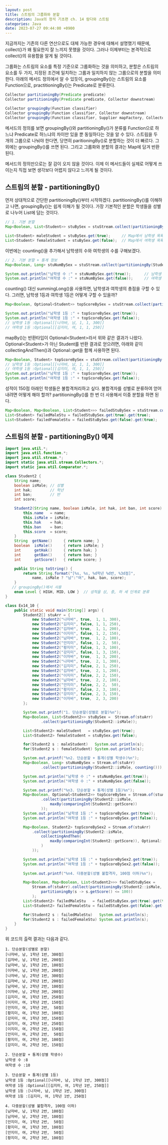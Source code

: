 ```yaml
---
layout: post
title: 스트림의 그룹화와 분할
description: Java의 정석 기초편 ch. 14 람다와 스트림
categories: Java
date: 2023-07-27 09:44:00 +0900
---
```

지금까지는 기존의 다른 연산으로도 대체 가능한 경우에 대해서 설명했기 때문에, collect()가 왜 필요한지 잘 느끼지 못했을 것이다. 그러나 이제부터는 본격적으로 collect()의 유용함을 알게 될 것이다.

그룹화는 스트림의 요소를 특정 기준으로 그룹화하는 것을 의미하고, 분할은 스트림의 요소를 두 가지, 지정된 조건에 일치하는 그룹과 일치하지 않는 그룹으로의 분할을 의미한다. 아래의 메서드 정의에서 알 수 있듯이, groupingBy()는 스트림의 요소를 Function으로, practitioningBy()는 Predicate로 분류한다.

```java
Collector partitioningBy(Predicate predicate)
Collector partitioningBy(Predicate predicate, Collector downstream)

Collector groupingBy(Function classifier)
Collector groupingBy(Function classifier, Collector downstream)
Collector groupingBy(Function classifier, Supplier mapFactory, Collector downstream)
```

메서드의 정의를 보면 groupingBy()와 partitioningBy()가 분류를 Function으로 하느냐 Predicate로 하느냐의 차이만 있을 뿐 동일하다는 것을 알 수 있다. 스트림을 두 개의 그룹으로 나눠야 한다면, 당연히 paritioningBy()로 분할하는 것이 더 빠르다. 그 외에는 groupingBy()를 쓰면 된다. 그리고 그룹화와 분할의 결과는 Map에 담겨 반환된다.

메서드의 정의만으로는 잘 감이 오지 않을 것이다. 이제 이 메서드들이 실제로 어떻게 쓰이는지 직접 보면 생각보다 어렵지 않다고 느끼게 될 것이다.


## 스트림의 분할 - partitioningBy()

먼저 상대적으로 간단한 partitioningBy()부터 시작하겠다. partitioningBy()를 이해하고 나면, groupingBy()는 쉽게 이해가 될 것이다. 가장 기본적인 분할은 학생들을 성별로 나누어 List에 담는 것이다.

```java
// 1. 기본 분할
Map<Boolean, List<Student>> stuBySex = stuStream.collect(partitioningBy(Student::isMale));      // 학생들을 성별로 분할

List<Student> maleStudent = stuBySex.get(true);     // Map에서 남학생 목록을 얻는다.
List<Student> femaleStudent = stuBySex.get(false);  // Map에서 여학생 목록을 얻는다.
```

이번에는 counting()을 추가해서 남학생의 수와 여학생의 수를 구해보겠다.

```java
// 2. 기본 분할 + 통계 정보
Map<Boolean, Long> stuNumBySex = stuStream.collect(partitioningBy(Student::isMale, counting()));

System.out.println("남학생 수 :" + stuNumBySex.get(true));      // 남학생 수 : 8
System.out.println("여학생 수 :" + stuNumBySex.get(false));     // 여학생 수 : 10
```

counting() 대신 summingLong()을 사용하면, 남학생과 여학생의 총점을 구할 수 있다. 그러면, 남학생 1등과 여학생 1등은 어떻게 구할 수 있을까?

```java
Map<Boolean, Optional<Student>> topScoreBySex = stuStream.collect(partitioningBy(Student::isMale, maxBy(comparingInt(Student::getScore))));

System.out.println("남학생 1등 :" + topScoreBySex.get(true));
System.out.println("여학생 1등 :" + topScoreBySex.get(false));
// 남학생 1등 :Optional[[나자바, 남, 1, 1, 300]]
// 여학생 1등 :Optional[[김지미, 여, 1, 1, 250]]
```

mapBy()는 반환타입이 Optional&#60;Student&#62;라서 위와 같은 결과가 나왔다. Optional&#60;Student&#62;가 아닌 Student를 반환 결과로 얻으려면, 아래와 같이 collectingAndThen()과 Optional::get을 함께 사용하면 된다.

```java
Map<Boolean, Student> topScoreBySex = stuStream.collect(partitioningBy(Student::isMale, collectingAndThen(maxBy(comparingInt(Student::getScore)), Optional::get)));
// 남학생 1등 :Optional[[나자바, 남, 1, 1, 300]]
// 여학생 1등 :Optional[[김지미, 여, 1, 1, 250]]
System.out.println("남학생 1등 :" + topScoreBySex.get(true));
System.out.println("여학생 1등 :" + topScoreBySex.get(false));
```

성적이 150점 아래인 학생들은 불합격처리하고 싶다. 불합격자를 성별로 분류하여 얻어내려면 어떻게 해야 할까? partitioningBy()를 한 번 더 사용해서 이중 분할을 하면 된다.

```java
Map<Boolean, Map<Boolean, List<Student>>> failedStuBySex = stuStream.collect(partitioningBy(Student::isMale, partitioningBy(s -> s.getScore() < 150)));
List<Student> failedMaleStu = failedStuBySex.get(true).get(true);
List<Student> failedFemaleStu = failedStuBySex.get(false).get(true);
```


## 스트림의 분할 - partitioningBy() 예제

```java
import java.util.*;
import java.util.function.*;
import java.util.stream.*;
import static java.util.stream.Collectors.*;
import static java.util.Comparator.*;

class Student2 {
	String name;
	boolean isMale; // 성별 
	int hak;        // 학년 
	int ban;        // 반 
	int score;

	Student2(String name, boolean isMale, int hak, int ban, int score) { 
		this.name	= name;
		this.isMale	= isMale;
		this.hak	= hak;
		this.ban	= ban;
		this.score  = score;
	}
	String	getName()     { return name; }
	boolean  isMale()     { return isMale; }
	int      getHak()     { return hak; }
	int      getBan()     { return ban; }
	int      getScore()   { return score; }

	public String toString() { 
		return String.format("[%s, %s, %d학년 %d반, %3d점]",
			name, isMale ? "남":"여", hak, ban, score); 
	}
   // groupingBy()에서 사용 
	enum Level { HIGH, MID, LOW }  // 성적을 상, 중, 하 세 단계로 분류 
}

class Ex14_10 {
	public static void main(String[] args) {
		Student2[] stuArr = {
			new Student2("나자바", true,  1, 1, 300),	
			new Student2("김지미", false, 1, 1, 250),	
			new Student2("김자바", true,  1, 1, 200),	
			new Student2("이지미", false, 1, 2, 150),	
			new Student2("남자바", true,  1, 2, 100),	
			new Student2("안지미", false, 1, 2,  50),	
			new Student2("황지미", false, 1, 3, 100),	
			new Student2("강지미", false, 1, 3, 150),	
			new Student2("이자바", true,  1, 3, 200),	
			new Student2("나자바", true,  2, 1, 300),	
			new Student2("김지미", false, 2, 1, 250),	
			new Student2("김자바", true,  2, 1, 200),	
			new Student2("이지미", false, 2, 2, 150),	
			new Student2("남자바", true,  2, 2, 100),	
			new Student2("안지미", false, 2, 2,  50),	
			new Student2("황지미", false, 2, 3, 100),	
			new Student2("강지미", false, 2, 3, 150),	
			new Student2("이자바", true,  2, 3, 200)	
		};

		System.out.printf("1. 단순분할(성별로 분할)%n");
		Map<Boolean, List<Student2>> stuBySex =  Stream.of(stuArr)
				.collect(partitioningBy(Student2::isMale));

		List<Student2> maleStudent   = stuBySex.get(true);
		List<Student2> femaleStudent = stuBySex.get(false);

		for(Student2 s : maleStudent)   System.out.println(s);
		for(Student2 s : femaleStudent) System.out.println(s);

		System.out.printf("%n2. 단순분할 + 통계(성별 학생수)%n");
		Map<Boolean, Long> stuNumBySex = Stream.of(stuArr)
				.collect(partitioningBy(Student2::isMale, counting()));

		System.out.println("남학생 수 :" + stuNumBySex.get(true));
		System.out.println("여학생 수 :" + stuNumBySex.get(false));

		System.out.printf("%n3. 단순분할 + 통계(성별 1등)%n");
		Map<Boolean, Optional<Student2>> topScoreBySex = Stream.of(stuArr)
				.collect(partitioningBy(Student2::isMale, 
					maxBy(comparingInt(Student2::getScore))
				));
		System.out.println("남학생 1등 :" + topScoreBySex.get(true));
		System.out.println("여학생 1등 :" + topScoreBySex.get(false));

		Map<Boolean, Student2> topScoreBySex2 = Stream.of(stuArr)
			.collect(partitioningBy(Student2::isMale, 
				collectingAndThen(
					maxBy(comparingInt(Student2::getScore)), Optional::get
				)
			));

		System.out.println("남학생 1등 :" + topScoreBySex2.get(true));
		System.out.println("여학생 1등 :" + topScoreBySex2.get(false));
		
		System.out.printf("%n4. 다중분할(성별 불합격자, 100점 이하)%n");

		Map<Boolean, Map<Boolean, List<Student2>>> failedStuBySex = 
			Stream.of(stuArr).collect(partitioningBy(Student2::isMale, 
				partitioningBy(s -> s.getScore() <= 100))
			); 
		List<Student2> failedMaleStu   = failedStuBySex.get(true).get(true);
		List<Student2> failedFemaleStu = failedStuBySex.get(false).get(true);

		for(Student2 s : failedMaleStu)   System.out.println(s);
		for(Student2 s : failedFemaleStu) System.out.println(s);
	}
}
```

위 코드의 출력 결과는 다음과 같다.

```
1. 단순분할(성별로 분할)
[나자바, 남, 1학년 1반, 300점]
[김자바, 남, 1학년 1반, 200점]
[남자바, 남, 1학년 2반, 100점]
[이자바, 남, 1학년 3반, 200점]
[나자바, 남, 2학년 1반, 300점]
[김자바, 남, 2학년 1반, 200점]
[남자바, 남, 2학년 2반, 100점]
[이자바, 남, 2학년 3반, 200점]
[김지미, 여, 1학년 1반, 250점]
[이지미, 여, 1학년 2반, 150점]
[안지미, 여, 1학년 2반,  50점]
[황지미, 여, 1학년 3반, 100점]
[강지미, 여, 1학년 3반, 150점]
[김지미, 여, 2학년 1반, 250점]
[이지미, 여, 2학년 2반, 150점]
[안지미, 여, 2학년 2반,  50점]
[황지미, 여, 2학년 3반, 100점]
[강지미, 여, 2학년 3반, 150점]

2. 단순분할 + 통계(성별 학생수)
남학생 수 :8
여학생 수 :10

3. 단순분할 + 통계(성별 1등)
남학생 1등 :Optional[[나자바, 남, 1학년 1반, 300점]]
여학생 1등 :Optional[[김지미, 여, 1학년 1반, 250점]]
남학생 1등 :[나자바, 남, 1학년 1반, 300점]
여학생 1등 :[김지미, 여, 1학년 1반, 250점]

4. 다중분할(성별 불합격자, 100점 이하)
[남자바, 남, 1학년 2반, 100점]
[남자바, 남, 2학년 2반, 100점]
[안지미, 여, 1학년 2반,  50점]
[황지미, 여, 1학년 3반, 100점]
[안지미, 여, 2학년 2반,  50점]
[황지미, 여, 2학년 3반, 100점]
```